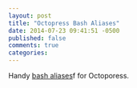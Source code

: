 ```yaml
---
layout: post
title: "Octopress Bash Aliases"
date: 2014-07-23 09:41:51 -0500
published: false
comments: true
categories: 
---
```

Handy <a href="http://odino.org/bash-aliases-for-octopress/">bash aliases</a>f for Octoporess.

